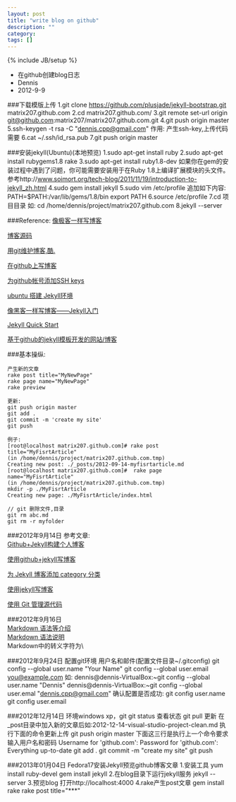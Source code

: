 ```yaml
---
layout: post
title: "write blog on github"
description: ""
category: 
tags: []
---
```

{% include JB/setup %}


 * 在github创建blog日志
 * Dennis
 * 2012-9-9

###下载模版上传
	1.git clone https://github.com/plusjade/jekyll-bootstrap.git matrix207.github.com
	2.cd matrix207.github.com/
	3.git remote set-url origin git@github.com:matrix207/matrix207.github.com.git
	4.git push origin master
	5.ssh-keygen -t rsa -C "dennis.cpp@gmail.com"
	  作用: 产生ssh-key,上传代码需要
	6.cat ~/.ssh/id_rsa.pub
	7.git push origin master

###安装jekyll(Ubuntu)(本地预览)
	1.sudo apt-get install ruby
	2.sudo apt-get install rubygems1.8 rake
	3.sudo apt-get install ruby1.8-dev
		如果你在gem的安装过程中遇到了问题，你可能需要安装用于在Ruby 1.8上编译扩展模块的头文件。
		参考http://www.soimort.org/tech-blog/2011/11/19/introduction-to-jekyll_zh.html
	4.sudo gem install jekyll
	5.sudo vim /etc/profile
		追加如下内容:
		PATH=$PATH:/var/lib/gems/1.8/bin
		export PATH
	6.source /etc/profile
	7.cd 项目目录
		如: cd /home/dennis/project/matrix207.github.com
	8.jekyll --server


###Reference:
[像极客一样写博客](http://zyzhang.github.com/blog/2012/08/29/%E5%83%8F%E6%9E%81%E5%AE%A2%E4%B8%80%E6%A0%B7%E5%86%99%E5%8D%9A%E5%AE%A2/)

[博客源码](https://github.com/zyzhang/zyzhang.github.com)

[用git维护博客,酷.](http://www.worldhello.net/2011/11/29/jekyll-based-blog-setup.html)

[在github上写博客](http://www.cnblogs.com/Lvkun/archive/2012/02/08/write-blog-on-github.html)

[为github帐号添加SSH keys](http://blog.csdn.net/keyboardota/article/details/7603630)

[ubuntu 搭建 Jekyll环境](http://blog.csdn.net/liumengxinfly/article/details/7419144)

[像黑客一样写博客——Jekyll入门](http://www.soimort.org/tech-blog/2011/11/19/introduction-to-jekyll_zh.html)

[Jekyll Quick Start ](http://jekyllbootstrap.com/usage/jekyll-quick-start.html)

[基于github的jekyll模板开发的网站/博客](https://github.com/mojombo/jekyll/wiki/sites)
	

###基本操纵:  

	产生新的文章  
	rake post title="MyNewPage"  
	rake page name="MyNewPage"  
	rake preview  

	更新:
	git push origin master
	git add .
	git commit -m 'create my site'
	git push
	
	例子:
	[root@localhost matrix207.github.com]# rake post title="MyFisrtArticle"
	(in /home/dennis/project/matrix207.github.com.tmp)
	Creating new post: ./_posts/2012-09-14-myfisrtarticle.md
	[root@localhost matrix207.github.com]#  rake page name="MyFisrtArticle"
	(in /home/dennis/project/matrix207.github.com.tmp)
	mkdir -p ./MyFisrtArticle
	Creating new page: ./MyFisrtArticle/index.html
	
	// git 删除文件,目录
	git rm abc.md
	git rm -r myfolder
	
###2012年9月14日 
参考文章:  
[Github+Jekyll构建个人博客](http://equation85.github.com/blog/blog-with-github-and-jekyll/)

[使用github+jekyll写博客](http://hjkl.me/git/2012/05/29/git-jekyll-blogging.html)

[为 Jekyll 博客添加 category 分类](http://www.pizn.me/2012/02/23/use-category-plugin-for-jekyll-blog.html)

[使用jekyll写博客](http://www.brucebot.com/2012/03/blog_with_jekyll_and_markdown/)

[使用 Git 管理源代码](http://www.ibm.com/developerworks/cn/linux/l-git/)
	
	
###2012年9月16日  
[Markdown 语法等介绍](http://zh.wikipedia.org/wiki/Markdown)  
[Markdown 语法说明  ](http://wowubuntu.com/markdown/)  
Markdown中的转义字符为\
	
###2012年9月24日
	配置git环境 用户名和邮件(配置文件目录~/.gitconfig)
	git config --global user.name "Your Name"
    git config --global user.email you@example.com
	如:
		dennis@dennis-VirtualBox:~git config --global user.name "Dennis"
		dennis@dennis-VirtualBox:~git config --global user.emal "dennis.cpp@gmail.com"
	确认配置是否成功:
	git config user.name
	git config user.email
	
###2012年12月14日
	环境windows xp，git
	git status 查看状态
	git pull 更新
	在_post目录中加入新的文章后如:2012-12-14-visual-studio-project-clean.md 
	执行下面的命令更新上传
	git push origin master
	下面这三行是执行上一个命令要求输入用户名和密码
		Username for 'github.com':
		Password for 'github.com':
		Everything up-to-date
	git add .
	git commit -m "create my site"
	git push

###2013年01月04日
	Fedora17安装Jekyll预览github博客文章
	1.安装工具
		yum install ruby-devel
		gem install jekyll
	2.在blog目录下运行jekyll服务
		jekyll --server
	3.预览blog
		打开http://localhost:4000
	4.rake产生post文章
		gem install rake
		rake post title="***"
